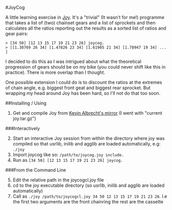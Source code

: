 #JoyCog

A little learning exercise in [Joy](http://www.kevinalbrecht.com/code/joy-mirror/index.html). It's a "trivial" (It wasn't for me!) programme that takes a list of (two) chainset gears and a list of sprockets and then calculates all the ratios reporting out the results as a sorted list of ratios and gear pairs:

	> [34 50] [12 13 15 17 19 21 23 26] joycog.
	> [[1.30769 26 34] [1.47826 23 34] [1.61905 21 34] [1.78947 19 34] ... ]

I decided to do this as I was intrigued about what the theoretical progression of gears should be on my bike (you could never shift like this in practice). There is more overlap than I thought.

One possible extension I could do is to discount the ratios at the extremes of chain angle, e.g. biggest front geat and biggest rear sprocket. But wrapping my head around Joy has been hard, so I'll not do that too soon.

##Installing / Using

1. Get and compile Joy from [Kevin Albrecht's mirror](http://www.kevinalbrecht.com/code/joy-mirror/index.html) (I went with "current joy.tar.gz")

###Interactively

2. Start an interactive Joy session from within the directory where joy was compiled so that usrlib, inilib and agglib are loaded automatically, e.g: `./joy`
3. Import joycog like so: `/path/to/joycog.joy include.`
4. Run as `[34 50] [12 13 15 17 19 21 23 26] joycog.`

###From the Command Line

5. Edit the relative path in the joycogcl.joy file
6. cd to the joy executable directory (so usrlib, inilib and agglib are loaded automatically)
7. Call as `./joy /path/to/joycogcl.joy 34 50 12 13 15 17 19 21 23 26`. I.e the first two arguments are the front chainring the rest are the cassette
